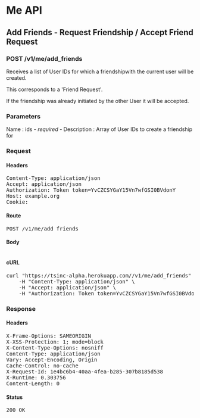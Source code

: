 # Me API

## Add Friends - Request Friendship / Accept Friend Request

### POST /v1/me/add_friends

Receives a list of User IDs for which a friendshipwith the current user will be created.

This corresponds to a &#39;Friend Request&#39;.

If the friendship was already initiated by the other User it will be accepted.



### Parameters

Name : ids *- required -*
Description : Array of User IDs to create a friendship for

### Request

#### Headers

<pre>Content-Type: application/json
Accept: application/json
Authorization: Token token=YvCZCSYGaY15Vn7wfGSI0BVdonY
Host: example.org
Cookie: </pre>

#### Route

<pre>POST /v1/me/add_friends</pre>

#### Body
```javascript

```


#### cURL

<pre class="request">curl &quot;https://tsinc-alpha.herokuapp.com//v1/me/add_friends&quot; -d &#39;{&quot;ids&quot;:[93,95,99,96,97,98]}&#39; -X POST \
	-H &quot;Content-Type: application/json&quot; \
	-H &quot;Accept: application/json&quot; \
	-H &quot;Authorization: Token token=YvCZCSYGaY15Vn7wfGSI0BVdonY&quot;</pre>

### Response

#### Headers

<pre>X-Frame-Options: SAMEORIGIN
X-XSS-Protection: 1; mode=block
X-Content-Type-Options: nosniff
Content-Type: application/json
Vary: Accept-Encoding, Origin
Cache-Control: no-cache
X-Request-Id: 1e4bc6b4-40aa-4fea-b285-307b8185d538
X-Runtime: 0.303756
Content-Length: 0</pre>

#### Status

<pre>200 OK</pre>

